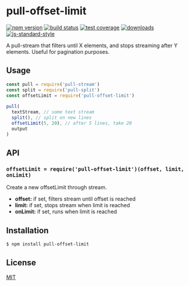 # pull-offset-limit
[![npm version][2]][3] [![build status][4]][5] [![test coverage][6]][7]
[![downloads][8]][9] [![js-standard-style][10]][11]

 A pull-stream that filters until X elements, and stops streaming after Y elements. Useful for pagination purposes.

## Usage
```js
const pull = require('pull-stream')
const split = require('pull-split')
const offsetLimit = require('pull-offset-limit')
 
pull(
  textStream, // some text stream
  split(), // split on new lines
  offsetLimit(5, 20), // after 5 lines, take 20
  output
)

```

## API
### 

### `offsetLimit = require('pull-offset-limit')(offset, limit, onLimit)`
Create a new offsetLimit through stream.
- __offset:__ if set, filters stream until offset is reached
- __limit:__ if set, stops stream when limit is reached
- __onLimit:__ if set, runs when limit is reached

## Installation
```sh
$ npm install pull-offset-limit
```

## License
[MIT](https://tldrlegal.com/license/mit-license)

[1]: https://nodejs.org/api/documentation.html#documentation_stability_index
[2]: https://img.shields.io/npm/v/pull-offset-limit.svg?style=flat-square
[3]: https://npmjs.org/package/pull-offset-limit
[4]: https://img.shields.io/travis/JDvorak/pull-offset-limit/master.svg?style=flat-square
[5]: https://travis-ci.org/JDvorak/pull-offset-limit
[6]: https://img.shields.io/codecov/c/github/JDvorak/pull-offset-limit/master.svg?style=flat-square
[7]: https://codecov.io/github/JDvorak/pull-offset-limit
[8]: http://img.shields.io/npm/dm/pull-offset-limit.svg?style=flat-square
[9]: https://npmjs.org/package/pull-offset-limit
[10]: https://img.shields.io/badge/code%20style-standard-brightgreen.svg?style=flat-square
[11]: https://github.com/feross/standard
